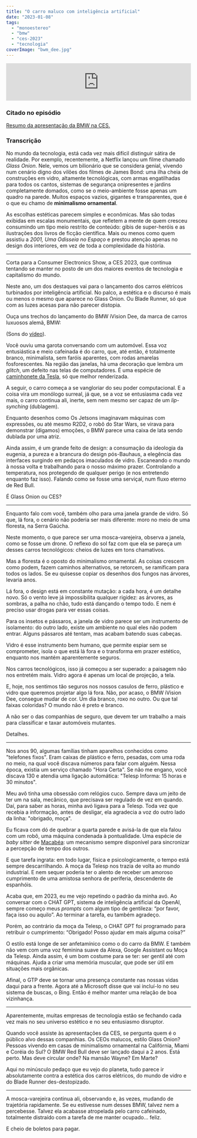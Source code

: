 ```yaml
---
title: "O carro maluco com inteligência artificial"
date: "2023-01-08"
tags: 
  - "monoestereo"
  - "bmw"
  - "ces-2023"
  - "tecnologia"
coverImage: "bwm_dee.jpg"
---
```


<iframe src="https://anchor.fm/monoestereo/embed/episodes/O-carro-maluco-com-inteligncia-artificial-e1t4h7i" height="102px" width="100%" frameborder="0" scrolling="no"></iframe>

### Citado no episódio

[Resumo da apresentação da BMW na CES.](https://www.youtube.com/watch?v=ays-0zj4J7M)

### Transcrição

No mundo da tecnologia, está cada vez mais difícil distinguir sátira de realidade. Por exemplo, recentemente, a Netflix lançou um filme chamado _Glass Onion_. Nele, vemos um bilionário que se considera genial, vivendo num cenário digno dos vilões dos filmes de James Bond: uma ilha cheia de construções em vidro, altamente tecnológicas, com armas engatilhadas para todos os cantos, sistemas de segurança onipresentes e jardins completamente domados, como se o meio-ambiente fosse apenas um quadro na parede. Muitos espaços vazios, gigantes e transparentes, que é o que eu chamo de **minimalismo ornamental**.

As escolhas estéticas parecem simples e econômicas. Mas são todas exibidas em escalas monumentais, que refletem a mente de quem cresceu consumindo um tipo meio restrito de conteúdo: gibis de super-heróis e as ilustrações dos livros de ficção científica. Mais ou menos como quem assistiu a _2001, Uma Odisseia no Espaço_ e prestou atenção apenas no design dos interiores, em vez de toda a complexidade da história.

* * *

Corta para a Consumer Electronics Show, a CES 2023, que continua tentando se manter no posto de um dos maiores eventos de tecnologia e capitalismo do mundo.

Neste ano, um dos destaques vai para o lançamento dos carros elétricos turbinados por inteligência artificial. No palco, a estética e o discurso é mais ou menos o mesmo que aparece no Glass Onion. Ou Blade Runner, só que com as luzes acesas para não parecer distopia.

Ouça uns trechos do lançamento do BMW iVision Dee, da marca de carros luxuosos alemã, BMW:

(Sons do [vídeo](https://www.youtube.com/watch?v=ays-0zj4J7M)).

Você ouviu uma garota conversando com um automóvel. Essa voz entusiástica e meio cafeinada é do carro, que, até então, é totalmente branco, minimalista, sem faróis aparentes, com rodas amarelas fosforescentes. Na região das janelas, há uma decoração que lembra um _glitch_, um defeito nas telas de computadores. É uma espécie de [caminhonete da Tesla](https://www.tesla.com/cybertruck), só que melhor renderizada.

A seguir, o carro começa a se vangloriar do seu poder computacional. E a coisa vira um monólogo surreal, já que, se a voz se entusiasma cada vez mais, o carro continua ali, inerte, sem nem mesmo ser capaz de um _lip-synching_ (dublagem).

Enquanto desenhos como Os Jetsons imaginavam máquinas com expressões, ou até mesmo R2D2, o robô do Star Wars, se virava para demonstrar (digamos) emoções, o BMW parece uma caixa de lata sendo dublada por uma atriz.

Ainda assim, é um grande feito de design: a consumação da ideologia da eugenia, a pureza e a brancura do design pós-Bauhaus, a elegência das interfaces surgindo em pedaços imaculados de vidro. Escaneando o mundo à nossa volta e trabalhando para o nosso máximo prazer. Controlando a temperatura, nos protegendo de qualquer perigo (e nos entretendo enquanto faz isso). Falando como se fosse uma serviçal, num fluxo eterno de Red Bull.

É Glass Onion ou CES?

* * *

Enquanto falo com você, também olho para uma janela grande de vidro. Só que, lá fora, o cenário não poderia ser mais diferente: moro no meio de uma floresta, na Serra Gaúcha.

Neste momento, o que parece ser uma mosca-varejeira, observa a janela, como se fosse um drone. O reflexo do sol faz com que ela se pareça um desses carros tecnológicos: cheios de luzes em tons chamativos.

Mas a floresta é o oposto do minimalismo ornamental. As coisas crescem como podem, fazem caminhos alternativos, se retorcem, se ramificam para todos os lados. Se eu quisesse copiar os desenhos dos fungos nas árvores, levaria anos.

Lá fora, o design está em constante mutação: a cada hora, é um detalhe novo. Só o vento leve já impossibilita qualquer rigidez: as árvores, as sombras, a palha no chão, tudo está dançando o tempo todo. E nem é preciso usar drogas para ver essas coisas.

Para os insetos e pássaros, a janela de vidro parece ser um instrumento de isolamento: do outro lado, existe um ambiente no qual eles não podem entrar. Alguns pássaros até tentam, mas acabam batendo suas cabeças.

Vidro é esse instrumento bem humano, que permite espiar sem se comprometer, isola o que está lá fora e o transforma em prazer estético, enquanto nos mantém aparentemente seguros.

Nos carros tecnológicos, isso já começou a ser superado: a paisagem não nos entretém mais. Vidro agora é apenas um local de projeção, a tela.

E, hoje, nos sentimos tão seguros nos nossos casulos de ferro, plástico e vidro que queremos projetar algo lá fora. Não, por acaso, o BMW iVision Dee, consegue mudar de cor. Um dia branco, roxo no outro. Ou que tal faixas coloridas? O mundo não é preto e branco.

A não ser o das companhias de seguro, que devem ter um trabalho a mais para classificar e taxar automóveis mutantes.

Detalhes.

* * *

Nos anos 90, algumas famílias tinham aparelhos conhecidos como "telefones fixos". Eram caixas de plástico e ferro, pesadas, com uma roda no meio, na qual você discava números para falar com alguém. Nessa época, existia um serviço chamado "Hora Certa". Se não me engano, você discava 130 e atendia uma ligação automática: "Telesp Informa: 15 horas e 30 minutos".

Meu avô tinha uma obsessão com relógios cuco. Sempre dava um jeito de ter um na sala, mecânico, que precisava ser regulado de vez em quando. Daí, para saber as horas, minha avó ligava para a Telesp. Toda vez que recebia a informação, antes de desligar, ela agradecia a voz do outro lado da linha: "obrigado, moça".

Eu ficava com dó de quebrar a quarta parede e avisá-la de que ela falou com um robô, uma máquina condenada à pontualidade. Uma espécie de _baby sitter_ de [Macabéa](https://pt.wikipedia.org/wiki/A_Hora_da_Estrela): um mecanismo sempre disponível para sincronizar a percepção de tempo dos outros.

E que tarefa ingrata: em todo lugar, física e psicologicamente, o tempo está sempre descarrilhando. A moça da Telesp nos trazia de volta ao mundo industrial. E nem sequer poderia ter o alento de receber um amoroso cumprimento de uma amistosa senhora de periferia, descendente de espanhóis.

Acaba que, em 2023, eu me vejo repetindo o padrão da minha avó. Ao conversar com o CHAT GPT, sistema de inteligência artificial da OpenAI, sempre começo meus _prompts_ com algum tipo de gentileza: “por favor, faça isso ou aquilo”. Ao terminar a tarefa, eu também agradeço.

Porém, ao contrário da moça da Telesp, o CHAT GPT foi programado para retribuir o cumprimento: “Obrigado! Posso ajudar em mais alguma coisa?”

O estilo está longe de ser anfetamínico como o do carro da BMW. E também não vem com uma voz feminina suave da Alexa, Google Assistant ou Moça da Telesp. Ainda assim, é um bom costume para se ter: ser gentil até com máquinas. Ajuda a criar uma memória muscular, que pode ser útil em situações mais orgânicas.

Afinal, o GTP deve se tornar uma presença constante nas nossas vidas daqui para a frente. Agora até a Microsoft disse que vai incluí-lo no seu sistema de buscas, o Bing. Então é melhor manter uma relação de boa vizinhança.

* * *

Aparentemente, muitas empresas de tecnologia estão se fechando cada vez mais no seu universo estético e no seu entusiasmo disruptor.

Quando você assiste às apresentações da CES, se pergunta quem é o público alvo dessas companhias. Os CEOs malucos, estilo Glass Onion? Pessoas vivendo em casas de minimalismo ornamental na Califórnia, Miami e Coréia do Sul? O BMW Red Bull deve ser lançado daqui a 2 anos. Está perto. Mas deve circular onde? Na mansão Wayne? Em Marte?

Aqui no minúsculo pedaço que eu vejo do planeta, tudo parece ir absolutamente contra a estética dos carros elétricos, do mundo de vidro e do Blade Runner des-destopizado.

* * *

A mosca-varejeira continua ali, observando e, às vezes, mudando de trajetória rapidamente. Se eu estivesse num desses BMW, talvez nem a percebesse. Talvez ela acabasse atropelada pelo carro cafeinado, totalmente distraído com a tarefa de me manter ocupado… feliz.

E cheio de boletos para pagar.
